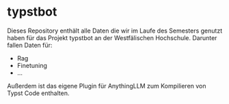 # typstbot
Dieses Repository enthält alle Daten die wir im Laufe des Semesters genutzt haben für das Projekt typstbot an der Westfälischen Hochschule.
Darunter fallen Daten für:
- Rag
- Finetuning
- ...

Außerdem ist das eigene Plugin für AnythingLLM zum Kompilieren von Typst Code enthalten. 
